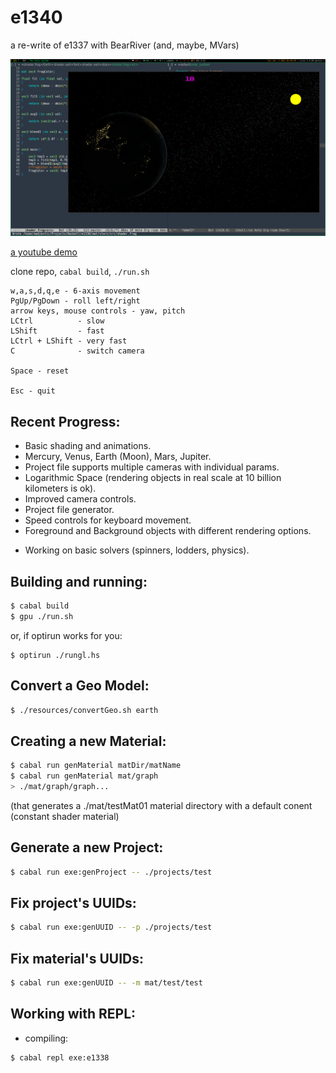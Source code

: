 # e1340
a re-write of e1337 with BearRiver (and, maybe, MVars)

![](https://github.com/madjestic/e1338/blob/master/output.png)

[a youtube demo](https://youtu.be/UwSk4vkb3-Y)

clone repo, `cabal build`, `./run.sh`

```
w,a,s,d,q,e - 6-axis movement
PgUp/PgDown - roll left/right
arrow keys, mouse controls - yaw, pitch
LCtrl          - slow
LShift         - fast
LCtrl + LShift - very fast
C              - switch camera

Space - reset

Esc - quit
```

## Recent Progress:

* Basic shading and animations.
* Mercury, Venus, Earth (Moon), Mars, Jupiter.
* Project file supports multiple cameras with individual params.
* Logarithmic Space (rendering objects in real scale at 10 billion kilometers is ok).
* Improved camera controls.
* Project file generator.
* Speed controls for keyboard movement.
* Foreground and Background objects with different rendering options.
+ Working on basic solvers (spinners, lodders, physics).

## Building and running:
```bash
$ cabal build
$ gpu ./run.sh
```
or, if optirun works for you:
```
$ optirun ./rungl.hs
```

## Convert a Geo Model:
```bash
$ ./resources/convertGeo.sh earth
```

## Creating a new Material:
```bash
$ cabal run genMaterial matDir/matName
$ cabal run genMaterial mat/graph
> ./mat/graph/graph...
```
(that generates a ./mat/testMat01 material directory with a default conent (constant shader material)

## Generate a new Project:
```bash
$ cabal run exe:genProject -- ./projects/test
```

## Fix project's UUIDs:
```bash
$ cabal run exe:genUUID -- -p ./projects/test
```

## Fix material's UUIDs:
```bash
$ cabal run exe:genUUID -- -m mat/test/test
```

## Working with REPL:
- compiling:
```bash
$ cabal repl exe:e1338
```





